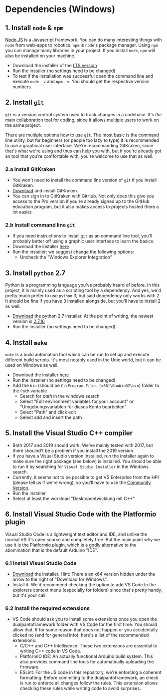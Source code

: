 # Dependencies (Windows)

## 1. Install `node` & `npm`

[Node.JS](https://nodejs.org/) is a Javascript framework. You can do many interesting things with `node` from web-apps to robotics.
`npm` is `node`'s package manager. Using `npm` you can manage many libraries in your project. If you install `node`, `npm` will also be installed on your machine.

- Download the installer of the [LTS version](https://nodejs.org/)
- Run the installer (no settings need to be changed)
- To test if the installation was successful open the command line and execute `node -v` and `npm -v`. You should get the respective version numbers.

## 2. Install `git`

`git` is a version control system used to track changes in a codebase. It's _the_ main collaboration tool for coding, since it allows multiple users to work on the same project.

There are multiple options how to use `git`. The most basic is the command line utility, but for beginners (or people too lazy to type) it is recommended to use a graphical user interface. We're recommanding GitKraken, since that's what we're using and thus can help you with, but if you're already got an tool that you're comfortable with, you're welcome to use that as well.

### 2.a Install GitKraken

- You won't need to install the command line version of `git` if you install GitKraken.
- [Download](https://www.gitkraken.com/) and install GitKraken.
- You can sign in to GitKraken with GitHub. Not only does this give you access to the Pro version if you're already signed up to the GitHub education program, but it also makes access to projects hosted there a lot easier.

### 2.b Install command line `git`

- If you need instructions to install `git` as an command line tool, you'll probably better off using a graphic user interface to learn the basics.
- Download the installer [here](https://git-scm.com/downloads)
- Run the installer; we suggest change the following options:
  - Uncheck the "Windows Explorer Integration"
 
## 3. Install `python` 2.7

Python is a programming language you've probably heard of before. In this project, it is mainly used as a scripting tool by a dependency. And yes, we'd pretty much prefer to use `python` 3, but said dependency only works with 2. It should be fine if you have 3 installed alongside, but you'll have to install 2 as well.

- [Download](https://www.python.org/downloads/) the python 2.7 installer. At the point of writing, the newest version is [2.7.16](https://www.python.org/downloads/release/python-2716/)
- Run the installer (no settings need to be changed)

## 4. Install `make`

`make` is a build automation tool which can be run to set up and execute different build scripts. It's most notably used in the Unix world, but it can be used on Windows as well.

- Download the installer [here](http://gnuwin32.sourceforge.net/downlinks/make.php)
- Run the installer (no settings need to be changed)
- Add the `bin` (should be `C:\Program Files (x86)\GnuWin32\bin`) folder to the `Path` variable
  - Search for _path_ in the windows search
  - Select "Edit environment variables for your account" or "Umgebungsvariablen für dieses Konto bearbeiten"
  - Select "Path" and click edit
  - Select add and insert the path

## 5. Install the Visual Studio C++ compiler

- Both 2017 and 2019 should work. We've mainly tested with 2017, but there shoulnd't be a problem if you install the 2019 version.
- If you have a Visual Studio version installed, run the installer again to make sure the right package (see below) is installed. You should be able to run it by searching for `Visual Studio Installer` in the Windows search.
- Currently, it seems not to be possible to get VS Enterprise from the HPI (please tell us if we're wrong), so you'll have to use the [Community Version](https://visualstudio.microsoft.com/de/vs/community/).
- Run the installer
- Select at least the workload "Desktopentwicklung mit C++"

## 6. Install Visual Studio Code with the Platformio plugin

Visual Studio Code is a lightweight text editor and IDE, and unlike the normal VS it's open source and completely free. But the main point why we use it is the Platformio plugin, which is a godly alternative to the abomination that is the default Arduino "IDE".

### 6.1 Install Visual Studio Code

- [Download](https://code.visualstudio.com/) the installer. Hint: There's an x64 version hidden under the arrow to the right of "Download for Windows".
- Install it. We'd recommend checking the option to add VS Code to the explorers context menu (especially for folders) since that's pretty handy, but it's your call.

### 6.2 Install the required extensions

- VS Code should ask you to install some extensions once you open the dualpantoframework folder with VS Code for the first time. You should allow that. If for some reason that does not happen or you accidentally clicked no (and for general info), here's a list of the recommended extensions:
  - C/C++ and C++ Intellisense: These two extensions are essential to writing C++ code in VS Code.
  - PlatformIO IDE: An actually functional Arduino build system. This also provides command line tools for automatically uploading the firmware.
  - ESLint: For the JS code in this repository, we're enforcing a coherent formatting. Before commiting to the dualpantoframework, an check is run to enforce all changes follow the rules. This extension allows checking these rules while writing code to avoid surprises.
